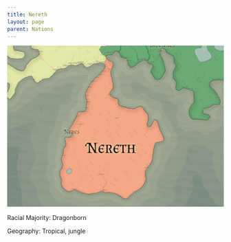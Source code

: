 ```yaml
---
title: Nereth
layout: page
parent: Nations
---
```


![NationMap](../images/nations/Nereth.png)

Racial Majority: Dragonborn

Geography: Tropical, jungle
